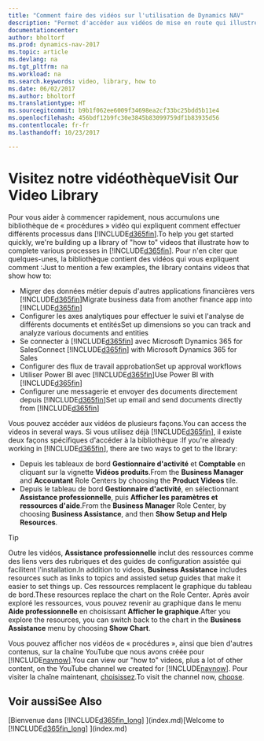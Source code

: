 ```yaml
---
title: "Comment faire des vidéos sur l'utilisation de Dynamics NAV"
description: "Permet d'accéder aux vidéos de mise en route qui illustrent comment effectuer des tâches courantes."
documentationcenter: 
author: bholtorf
ms.prod: dynamics-nav-2017
ms.topic: article
ms.devlang: na
ms.tgt_pltfrm: na
ms.workload: na
ms.search.keywords: video, library, how to
ms.date: 06/02/2017
ms.author: bholtorf
ms.translationtype: HT
ms.sourcegitcommit: b9b1f062ee6009f34698ea2cf33bc25bdd5b11e4
ms.openlocfilehash: 456bdf12b9fc30e3845b83099759df1b83935d56
ms.contentlocale: fr-fr
ms.lasthandoff: 10/23/2017

---
```

# <a name="visit-our-video-library"></a><span data-ttu-id="0e976-103">Visitez notre vidéothèque</span><span class="sxs-lookup"><span data-stu-id="0e976-103">Visit Our Video Library</span></span>
<span data-ttu-id="0e976-104">Pour vous aider à commencer rapidement, nous accumulons une bibliothèque de « procédures » vidéo qui expliquent comment effectuer différents processus dans [!INCLUDE[d365fin](includes/d365fin_md.md)].</span><span class="sxs-lookup"><span data-stu-id="0e976-104">To help you get started quickly, we're building up a library of "how to" videos that illustrate how to complete various processes in [!INCLUDE[d365fin](includes/d365fin_md.md)].</span></span> <span data-ttu-id="0e976-105">Pour n'en citer que quelques-unes, la bibliothèque contient des vidéos qui vous expliquent comment :</span><span class="sxs-lookup"><span data-stu-id="0e976-105">Just to mention a few examples, the library contains videos that show how to:</span></span>  

* <span data-ttu-id="0e976-106">Migrer des données métier depuis d'autres applications financières vers [!INCLUDE[d365fin](includes/d365fin_md.md)]</span><span class="sxs-lookup"><span data-stu-id="0e976-106">Migrate business data from another finance app into [!INCLUDE[d365fin](includes/d365fin_md.md)]</span></span>  
* <span data-ttu-id="0e976-107">Configurer les axes analytiques pour effectuer le suivi et l'analyse de différents documents et entités</span><span class="sxs-lookup"><span data-stu-id="0e976-107">Set up dimensions so you can track and analyze various documents and entities</span></span>
* <span data-ttu-id="0e976-108">Se connecter à [!INCLUDE[d365fin](includes/d365fin_md.md)] avec Microsoft Dynamics 365 for Sales</span><span class="sxs-lookup"><span data-stu-id="0e976-108">Connect [!INCLUDE[d365fin](includes/d365fin_md.md)] with Microsoft Dynamics 365 for Sales</span></span>
* <span data-ttu-id="0e976-109">Configurer des flux de travail approbation</span><span class="sxs-lookup"><span data-stu-id="0e976-109">Set up approval workflows</span></span>  
* <span data-ttu-id="0e976-110">Utiliser Power BI avec [!INCLUDE[d365fin](includes/d365fin_md.md)]</span><span class="sxs-lookup"><span data-stu-id="0e976-110">Use Power BI with [!INCLUDE[d365fin](includes/d365fin_md.md)]</span></span>  
* <span data-ttu-id="0e976-111">Configurer une messagerie et envoyer des documents directement depuis [!INCLUDE[d365fin](includes/d365fin_md.md)]</span><span class="sxs-lookup"><span data-stu-id="0e976-111">Set up email and send documents directly from [!INCLUDE[d365fin](includes/d365fin_md.md)]</span></span>  

<span data-ttu-id="0e976-112">Vous pouvez accéder aux vidéos de plusieurs façons.</span><span class="sxs-lookup"><span data-stu-id="0e976-112">You can access the videos in several ways.</span></span> <span data-ttu-id="0e976-113">Si vous utilisez déjà [!INCLUDE[d365fin](includes/d365fin_md.md)], il existe deux façons spécifiques d'accéder à la bibliothèque :</span><span class="sxs-lookup"><span data-stu-id="0e976-113">If you're already working in [!INCLUDE[d365fin](includes/d365fin_md.md)], there are two ways to get to the library:</span></span>

* <span data-ttu-id="0e976-114">Depuis les tableaux de bord **Gestionnaire d'activité** et **Comptable** en cliquant sur la vignette **Vidéos produits**.</span><span class="sxs-lookup"><span data-stu-id="0e976-114">From the **Business Manager** and **Accountant** Role Centers by choosing the **Product Videos** tile.</span></span>  
* <span data-ttu-id="0e976-115">Depuis le tableau de bord **Gestionnaire d'activité**, en sélectionnant **Assistance professionnelle**, puis **Afficher les paramètres et ressources d'aide**.</span><span class="sxs-lookup"><span data-stu-id="0e976-115">From the **Business Manager** Role Center, by choosing **Business Assistance**, and then **Show Setup and Help Resources**.</span></span>  

> [!Tip]  
> <span data-ttu-id="0e976-116">Outre les vidéos, **Assistance professionnelle** inclut des ressources comme des liens vers des rubriques et des guides de configuration assistée qui facilitent l'installation.</span><span class="sxs-lookup"><span data-stu-id="0e976-116">In addition to videos, **Business Assistance** includes resources such as links to topics and assisted setup guides that make it easier to set things up.</span></span> <span data-ttu-id="0e976-117">Ces ressources remplacent le graphique du tableau de bord.</span><span class="sxs-lookup"><span data-stu-id="0e976-117">These resources replace the chart on the Role Center.</span></span> <span data-ttu-id="0e976-118">Après avoir exploré les ressources, vous pouvez revenir au graphique dans le menu **Aide professionnelle** en choisissant **Afficher le graphique**.</span><span class="sxs-lookup"><span data-stu-id="0e976-118">After you explore the resources, you can switch back to the chart in the **Business Assistance** menu by choosing **Show Chart**.</span></span>  

<span data-ttu-id="0e976-119">Vous pouvez afficher nos vidéos de « procédures », ainsi que bien d'autres contenus, sur la chaîne YouTube que nous avons créée pour [!INCLUDE[navnow](includes/navnow_md.md)].</span><span class="sxs-lookup"><span data-stu-id="0e976-119">You can view our "how to" videos, plus a lot of other content, on the YouTube channel we created for [!INCLUDE[navnow](includes/navnow_md.md)].</span></span> <span data-ttu-id="0e976-120">Pour visiter la chaîne maintenant, [choisissez](https://go.microsoft.com/fwlink/?linkid=851533).</span><span class="sxs-lookup"><span data-stu-id="0e976-120">To visit the channel now, [choose](https://go.microsoft.com/fwlink/?linkid=851533).</span></span>

## <a name="see-also"></a><span data-ttu-id="0e976-121">Voir aussi</span><span class="sxs-lookup"><span data-stu-id="0e976-121">See Also</span></span>
<span data-ttu-id="0e976-122">[Bienvenue dans [!INCLUDE[d365fin_long](includes/d365fin_long_md.md)] ](index.md)</span><span class="sxs-lookup"><span data-stu-id="0e976-122">[Welcome to [!INCLUDE[d365fin_long](includes/d365fin_long_md.md)] ](index.md)</span></span>

